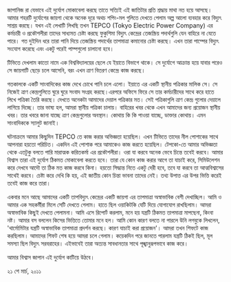 জাপানিজ রা যেভাবে এই দুর্যোগ মোকাবেলা করছে তাতে সত্যিই এই জাতিটার প্রতি শ্রদ্ধায় মাথা নত হয়ে আসছে। আমার শহরটি দুর্যোগের জায়গা থেকে অনেক দূরে অথচ শপিং-মল গুলিতে দেখতে পেলাম অল্প আলো ব্যবহার করে বিদ্যুৎ সাশ্রয় করছে। যখন এই লেখাটি লিখছি তখন TEPCO (Tokyo Electric Power Company) এর কর্মচারী ও প্রকৌশলীরা তাদের সাধ্যমত চেষ্টা করছে ফুকুশিমা বিদ্যুৎ কেন্দ্রের তেজস্ক্রিয় পদার্থগুলি যেন বাহিরে না যেতে পারে। গত দুইদিন ধরে তারা পানি দিয়ে তেজস্ক্রিয় পদার্থের তাপমাত্রা কমানোর চেষ্টা করছে। এখন তারা পাম্পের বিদ্যুৎ সংযোগ করেছে এবং একটু পরেই পাম্পগুলো চালানো হবে। 

টিভিতে দেখলাম কাতো নামে এক বিশ্ববিদ্যালয়ের ছেলে যে ইয়াতে বিভাগে থাকে। সে দুর্যোগে আক্রান্ত হয়ে যাবার পরেও সে জায়গাটি ছেড়ে চলে আসেনি, বরং এখন ত্রাণ বিতরণ কেন্দ্রে কাজ করছে। 

গতকালকে একটি সাংবাদিকের কাজ দেখে চোখে পানি চলে এলো। ইয়াতে এর একটি স্থানীয় পত্রিকার মালিক সে। সে নিজেই ত্রাণ কেন্দ্রগুলিতে ঘুরে ঘুরে সংবাদ সংগ্রহ করছে।এরপরে অফিসে ফিরে সে তার কর্মচারীদের সাথে করে হাতে লিখে পত্রিকা তৈরি করছে। দেখতে অনেকটা আমাদের দেয়াল পত্রিকার মত। সেই পত্রিকাগুলি ত্রাণ কেন্দ্র গুলোর দেয়ালে লাগিয়ে দিচ্ছে। তার ভাষ্য হল, আমরা স্থানীয় পত্রিকা চালায়। বাহিরের খবর থেকে এখন আমাদের জন্য প্রয়োজন স্থানীয় খবর। তার খবরে জানা যাচ্ছে ত্রাণ কেন্দ্রগুলোর অবস্থান। কোথায় কি কি পাওয়া যাচ্ছে, ডাক্তার কোথায়। এমন সাংবাদিককে স্যালুট জানাই। 

ঘটনাক্রমে আমার কিছুদিন TEPCO তে কাজ করার অভিজ্ঞতা হয়েছিল। এখন টিভিতে তাদের নীল পোশাকের সাথে আপনারা হয়তো পরিচিত। একদিন এই পোশাক পরে আমাকেও কাজ করতে হয়েছিল। টেপকো-তে আমার অভিজ্ঞতা থেকে এতটুকু বলতে পারি মারাত্মক করিতকর্মা এর প্রকৌশলীরা। ওরা যা করবে অনেক ভেবে চিন্তে তবেই করবে। আমার বিশ্বাস তারা এই দুর্যোগ ঠিকমত মোকাবেলা করতে হবে। তারা যে কোন কাজ করার আগে তা যাচাই করে, সিমিউলেশন করে দেখবে আদৌ তা ঠিক মত কাজ করবে কিনা। হয়তো সিদ্ধান্ত নিতে একটু দেরী হবে, তবে যা করবে তা আত্মবিশ্বাসের সাথেই করবে। চেষ্টা করে দেখি কি হয়, এই জাতীয় কোন চিন্তা ভাবনা তাদের নেই। তথ্য উপাত্ত এর উপর ভিত্তি করেই তবেই কাজ করে তারা। 

একবার মনে আছে আমাদের একটি তাপবিদ্যুৎ কেন্দ্রের একটি জায়গা এর তাপমাত্রা অস্বাভাবিক বেশী দেখাচ্ছিল। আমি ও আমার এক সহকর্মীরা মিলে সেটি দেখতে গেলাম। হাতে ছিল ওয়াকিটকি যেটি দিয়ে যোগাযোগ রাখছিলাম। আমরা অস্বাভাবিক কিছুই দেখতে পেলামনা। আমি এসে রিপোর্ট করলাম, মনে হয় যন্ত্রটি ঠিকমত তাপমাত্রা মাপছেনা, কিংবা নষ্ট। আমার বস বললেন কিসের ভিত্তিতে তোমার মনে হল। আমি কোন কারণ বলতে না পারলে উনি লগবুকে লিখলেন, 'থার্মোমিটার যন্ত্রটি অস্বাভাবিক তাপমাত্রা প্রদর্শন করছে। কারণ যাচাই করা প্রয়োজন'। আমরা তখন শিফটে কাজ করছিলাম। আমাদের শিফট শেষ হয়ে আমরা চলে গেলাম। কয়েকদিন পরে জানতে পারলাম যন্ত্রটি ঠিকই ছিল, মূল সমস্যা ছিল বিদ্যুৎ সরবরাহের। এইভাবেই তারা অত্যন্ত সাবধানতার সাথে পূঙ্খানুরূপভাবে কাজ করে। 

আমার বিশ্বাস জাপান এই দুর্যোগ কাটিয়ে উঠবে। 

২১ শে মার্চ, ২০১১
